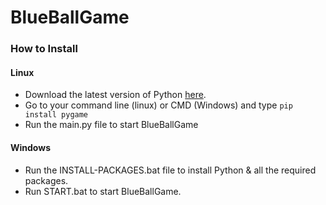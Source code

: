 # BlueBallGame

### How to Install
#### Linux
- Download the latest version of Python [here](https://python.org/download).
- Go to your command line (linux) or CMD (Windows) and type `pip install pygame`
- Run the main.py file to start BlueBallGame

#### Windows
- Run the INSTALL-PACKAGES.bat file to install Python & all the required packages.
- Run START.bat to start BlueBallGame.
